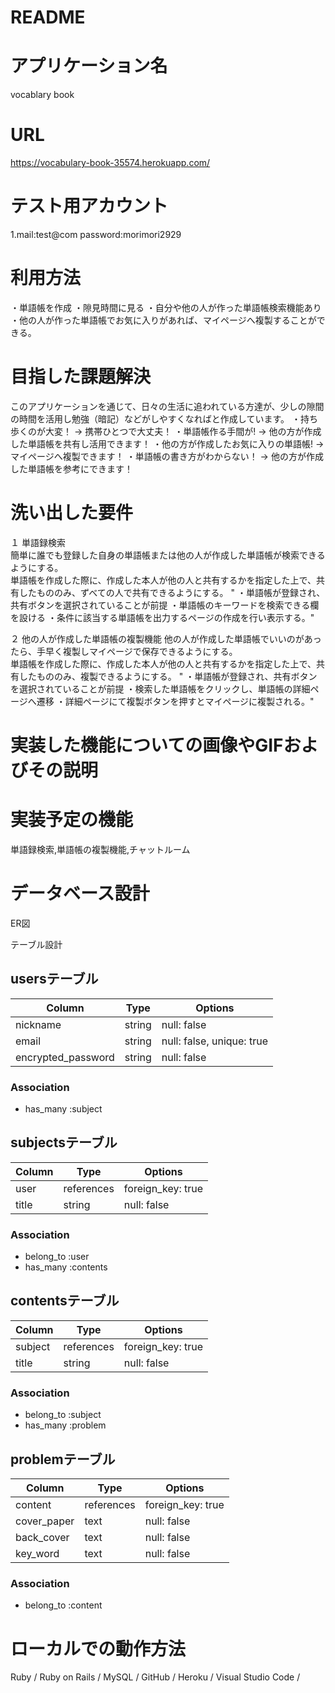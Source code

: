# README

# アプリケーション名
  vocablary book

# URL
  https://vocabulary-book-35574.herokuapp.com/

# テスト用アカウント
  1.mail:test@com  password:morimori2929

# 利用方法
  ・単語帳を作成
  ・隙見時間に見る
  ・自分や他の人が作った単語帳検索機能あり
  ・他の人が作った単語帳でお気に入りがあれば、マイページへ複製することができる。

# 目指した課題解決
このアプリケーションを通じて、日々の生活に追われている方達が、少しの隙間の時間を活用し勉強（暗記）などがしやすくなればと作成しています。
・持ち歩くのが大変！ → 携帯ひとつで大丈夫！
・単語帳作る手間が! → 他の方が作成した単語帳を共有し活用できます！
・他の方が作成したお気に入りの単語帳! → マイページへ複製できます！
・単語帳の書き方がわからない！ → 他の方が作成した単語帳を参考にできます！

# 洗い出した要件
１	単語録検索	
簡単に誰でも登録した自身の単語帳または他の人が作成した単語帳が検索できるようにする。	
単語帳を作成した際に、作成した本人が他の人と共有するかを指定した上で、共有したもののみ、ずべての人で共有できるようにする。	"
・単語帳が登録され、共有ボタンを選択されていることが前提
・単語帳のキーワードを検索できる欄を設ける
・条件に該当する単語帳を出力するページの作成を行い表示する。"

２	他の人が作成した単語帳の複製機能
他の人が作成した単語帳でいいのがあったら、手早く複製しマイページで保存できるようにする。	
単語帳を作成した際に、作成した本人が他の人と共有するかを指定した上で、共有したもののみ、複製できるようにする。	"
・単語帳が登録され、共有ボタンを選択されていることが前提
・検索した単語帳をクリックし、単語帳の詳細ページへ遷移
・詳細ページにて複製ボタンを押すとマイページに複製される。"

# 実装した機能についての画像やGIFおよびその説明

# 実装予定の機能
  単語録検索,単語帳の複製機能,チャットルーム

# データベース設計
  ER図

  テーブル設計

## usersテーブル

| Column              | Type    | Options                    |
| ----------          | ------  | ----------                 |
| nickname            | string  | null: false                |
| email               | string  | null: false, unique: true  |
| encrypted_password  | string  | null: false                |

### Association

- has_many  :subject


## subjectsテーブル

| Column              | Type          | Options           |
| ----------          | ------        | ----------        |
| user                | references    | foreign_key: true |
| title               | string        | null: false       | 
          
### Association

- belong_to  :user
- has_many  :contents

## contentsテーブル

| Column              | Type          | Options           |
| ----------          | ------        | ----------        |
| subject             | references    | foreign_key: true |
| title               | string        | null: false       | 
          
### Association

- belong_to  :subject
- has_many  :problem

## problemテーブル

| Column              | Type          | Options           |
| ----------          | ------        | ----------        |
| content             | references    | foreign_key: true |
| cover_paper         | text          | null: false       |
| back_cover          | text          | null: false       |
| key_word            | text          | null: false       | 
          
### Association

- belong_to  :content

# ローカルでの動作方法
Ruby / Ruby on Rails / MySQL / GitHub / Heroku / Visual Studio Code /  